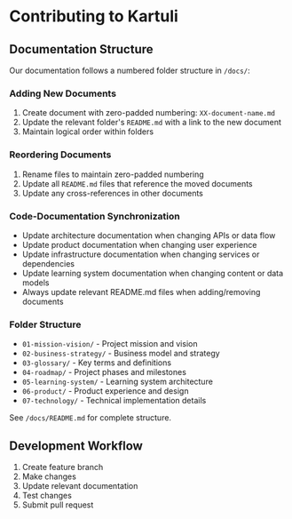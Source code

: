 # Contributing to Kartuli

## Documentation Structure

Our documentation follows a numbered folder structure in `/docs/`:

### Adding New Documents
1. Create document with zero-padded numbering: `XX-document-name.md`
2. Update the relevant folder's `README.md` with a link to the new document
3. Maintain logical order within folders

### Reordering Documents
1. Rename files to maintain zero-padded numbering
2. Update all `README.md` files that reference the moved documents
3. Update any cross-references in other documents

### Code-Documentation Synchronization
- Update architecture documentation when changing APIs or data flow
- Update product documentation when changing user experience
- Update infrastructure documentation when changing services or dependencies
- Update learning system documentation when changing content or data models
- Always update relevant README.md files when adding/removing documents

### Folder Structure
- `01-mission-vision/` - Project mission and vision
- `02-business-strategy/` - Business model and strategy
- `03-glossary/` - Key terms and definitions
- `04-roadmap/` - Project phases and milestones
- `05-learning-system/` - Learning system architecture
- `06-product/` - Product experience and design
- `07-technology/` - Technical implementation details

See `/docs/README.md` for complete structure.

## Development Workflow
1. Create feature branch
2. Make changes
3. Update relevant documentation
4. Test changes
5. Submit pull request
